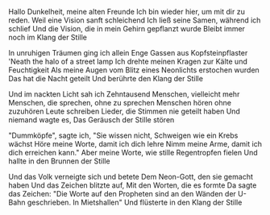 Hallo Dunkelheit, meine alten Freunde
Ich bin wieder hier, um mit dir zu reden.
Weil eine Vision sanft schleichend
Ich ließ seine Samen, während ich schlief
Und die Vision, die in mein Gehirn gepflanzt wurde
Bleibt immer noch
im Klang der Stille

In unruhigen Träumen ging ich allein
Enge Gassen aus Kopfsteinpflaster
'Neath the halo of a street lamp
Ich drehte meinen Kragen zur Kälte und Feuchtigkeit
Als meine Augen vom Blitz eines Neonlichts erstochen wurden
Das hat die Nacht geteilt
Und berührte den Klang der Stille

Und im nackten Licht sah ich
Zehntausend Menschen, vielleicht mehr
Menschen, die sprechen, ohne zu sprechen
Menschen hören ohne zuzuhören
Leute schreiben Lieder, die Stimmen nie geteilt haben
Und niemand wagte es,
Das Geräusch der Stille stören

"Dummköpfe", sagte ich, "Sie wissen nicht,
Schweigen wie ein Krebs wächst
Höre meine Worte, damit ich dich lehre
Nimm meine Arme, damit ich dich erreichen kann."
Aber meine Worte, wie stille Regentropfen fielen
Und hallte in den Brunnen der Stille

Und das Volk verneigte sich und betete
Dem Neon-Gott, den sie gemacht haben
Und das Zeichen blitzte auf,
Mit den Worten, die es formte
Da sagte das Zeichen: "Die Worte auf den Propheten sind an den Wänden der U-Bahn geschrieben.
In Mietshallen"
Und flüsterte in den Klang der Stille